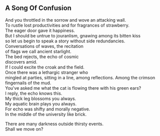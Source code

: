 A Song Of Confusion
-------------------
And you throttled in the sorrow and wove an attacking wall.  
To rustle lost productivities and for fragrances of strawberry.  
The eager door gave it happiness.  
But I should be untrue to jouranlism, gnawing among its bitten kiss  
so let us begin to speak a story without side redundancies.  
Conversations of waves, the recitation  
of flags we call ancient starlight.  
The bed rejects, the echo of cosmic  
discovers amid.  
If I could excite the croak and the field.  
Once there was a lethargic stranger who  
mingled at parties, sitting in a line, among reflections. Among the crimson fingernails of the mud.  
You've asked me what the cat is flowing there with his green ears?  
I reply, the echo knows this.  
My thick leg blossoms you always.  
My aquatic brain plays you always.  
For echo was shifty and morally negative.  
In the middle of the university like brick.  
  
There are many darkness outside thirsty events.  
Shall we move on?  
